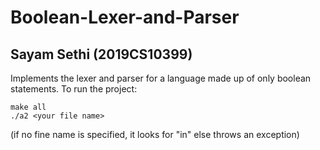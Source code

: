 # Boolean-Lexer-and-Parser #
## Sayam Sethi (2019CS10399) ##
Implements the lexer and parser for a language made up of only boolean statements. To run the project:
```
make all  
./a2 <your file name>
```
(if no fine name is specified, it looks for "in" else throws an exception)
